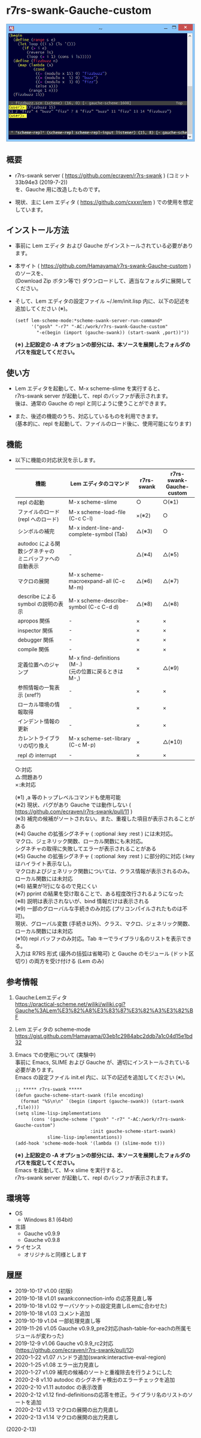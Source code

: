 # r7rs-swank-Gauche-custom

![image](image.png)

## 概要
- r7rs-swank server ( https://github.com/ecraven/r7rs-swank ) (コミット 33b94e3 (2019-7-2))  
  を、Gauche 用に改造したものです。

- 現状、主に Lem エディタ ( https://github.com/cxxxr/lem ) での使用を想定しています。


## インストール方法
- 事前に Lem エディタ および Gauche がインストールされている必要があります。

- 本サイト ( https://github.com/Hamayama/r7rs-swank-Gauche-custom ) のソースを、  
  (Download Zip ボタン等で) ダウンロードして、適当なフォルダに展開してください。

- そして、Lem エディタの設定ファイル ~/.lem/init.lisp 内に、以下の記述を追加してください (※)。
  ```
  (setf lem-scheme-mode:*scheme-swank-server-run-command*
        '("gosh" "-r7" "-AC:/work/r7rs-swank-Gauche-custom"
          "-e(begin (import (gauche-swank)) (start-swank ,port))"))
  ```
  **(※) 上記設定の -A オプションの部分には、本ソースを展開したフォルダのパスを指定してください。**


## 使い方
- Lem エディタを起動して、M-x scheme-slime を実行すると、  
  r7rs-swank server が起動して、repl のバッファが表示されます。  
  後は、通常の Gauche の repl と同じように使うことができます。

- また、後述の機能のうち、対応しているものを利用できます。  
  (基本的に、repl を起動して、ファイルのロード後に、使用可能になります)


## 機能
- 以下に機能の対応状況を示します。
  
  |<div align="center">機能</div>|<div align="center">Lem エディタのコマンド</div>|<div align="center">r7rs-swank</div>|<div align="center">r7rs-swank-<br>Gauche-custom</div>|
  |---|---|---|---|
  |repl の起動           |M-x scheme-slime                             |○      |○(※1) |
  |ファイルのロード<br>(repl へのロード)|M-x scheme-load-file (C-c C-l)|×(※2) |○      |
  |シンボルの補完        |M-x indent-line-and-complete-symbol (Tab)    |△(※3) |○      |
  |autodoc による関数シグネチャの<br>ミニバッファへの自動表示|-        |△(※4) |△(※5) |
  |マクロの展開          |M-x scheme-macroexpand-all (C-c M-m)         |△(※6) |△(※7) |
  |describe による symbol の説明の表示|M-x scheme-describe-symbol (C-c C-d d)|△(※8) |△(※8) |
  |apropos 関係          |-                                            |×      |×      |
  |inspector 関係        |-                                            |×      |×      |
  |debugger 関係         |-                                            |×      |×      |
  |compile 関係          |-                                            |×      |×      |
  |定義位置へのジャンプ  |M-x find-definitions (M-.)<br>(元の位置に戻るときは M-,)|×      |△(※9) |
  |参照情報の一覧表示 (xref?)|-                                        |×      |×      |
  |ローカル環境の情報取得|-                                            |×      |×      |
  |インデント情報の更新  |-                                            |×      |×      |
  |カレントライブラリの切り換え|M-x scheme-set-library (C-c M-p)       |×      |△(※10)|
  |repl の interrupt     |-                                            |×      |×      |
  
  ○:対応  
  △:問題あり  
  ×:未対応  
  
  (※1) ,a 等のトップレベルコマンドも使用可能  
  (※2) 現状、バグがあり Gauche では動作しない ( https://github.com/ecraven/r7rs-swank/pull/11 )  
  (※3) 補完の候補がソートされない。また、重複した項目が表示されることがある  
  (※4) Gauche の拡張シグネチャ ( :optional :key :rest ) には未対応。  
  マクロ、ジェネリック関数、ローカル関数にも未対応。  
  シグネチャの取得に失敗してエラーが表示されることがある  
  (※5) Gauche の拡張シグネチャ ( :optional :key :rest ) に部分的に対応 (:key はハイライト表示なし)。  
  マクロおよびジェネリック関数については、クラス情報が表示されるのみ。ローカル関数には未対応  
  (※6) 結果が1行になるので見にくい  
  (※7) pprint の結果を受け取ることで、ある程度改行されるようになった  
  (※8) 説明は表示されないが、bind 情報だけは表示される  
  (※9) 一部のグローバルな手続きのみ対応 (プリコンパイルされたものは不可)。  
  現状、グローバル変数 (手続き以外)、クラス、マクロ、ジェネリック関数、ローカル関数には未対応  
  (※10) repl バッファのみ対応。Tab キーでライブラリ名のリストを表示できる。  
  入力は R7RS 形式 (最外の括弧は省略可) と Gauche のモジュール (ドット区切り) の両方を受け付ける (Lem のみ)


## 参考情報
1. Gauche:Lemエディタ  
   https://practical-scheme.net/wiliki/wiliki.cgi?Gauche%3ALem%E3%82%A8%E3%83%87%E3%82%A3%E3%82%BF

2. Lem エディタの scheme-mode  
   https://gist.github.com/Hamayama/03eb1c2984abc2ddb7a1c04d15e1bd32


3. Emacs での使用について (実験中)  
   事前に Emacs, SLIME および Gauche が、適切にインストールされている必要があります。  
   Emacs の設定ファイル init.el 内に、以下の記述を追加してください (※)。
   ```
   ;; ***** r7rs-swank *****
   (defun gauche-scheme-start-swank (file encoding)
     (format "%S\n\n" `(begin (import (gauche-swank)) (start-swank ,file))))
   (setq slime-lisp-implementations
         (cons '(gauche-scheme ("gosh" "-r7" "-AC:/work/r7rs-swank-Gauche-custom")
                               :init gauche-scheme-start-swank)
               slime-lisp-implementations))
   (add-hook 'scheme-mode-hook '(lambda () (slime-mode t)))
   ```
   **(※) 上記設定の -A オプションの部分には、本ソースを展開したフォルダのパスを指定してください。**  
   Emacs を起動して、M-x slime を実行すると、  
   r7rs-swank server が起動して、repl のバッファが表示されます。


## 環境等
- OS
  - Windows 8.1 (64bit)
- 言語
  - Gauche v0.9.9
  - Gauche v0.9.8
- ライセンス
  - オリジナルと同様とします


## 履歴
- 2019-10-17 v1.00 (初版)
- 2019-10-18 v1.01 swank:connection-info の応答見直し等
- 2019-10-18 v1.02 サーバソケットの設定見直し(Lemに合わせた)
- 2019-10-18 v1.03 コメント追加
- 2019-10-19 v1.04 一部処理見直し等
- 2019-11-26 v1.05 Gauche v0.9.9_pre2対応(hash-table-for-eachの所属モジュールが変わった)
- 2019-12-9  v1.06 Gauche v0.9.9_rc2対応(https://github.com/ecraven/r7rs-swank/pull/12)
- 2020-1-22  v1.07 ハンドラ追加(swank:interactive-eval-region)
- 2020-1-25  v1.08 エラー出力見直し
- 2020-1-27  v1.09 補完の候補のソートと重複除去を行うようにした
- 2020-2-8   v1.10 autodoc のシグネチャ検出のエラーチェックを追加
- 2020-2-10  v1.11 autodoc の表示改善
- 2020-2-12  v1.12 find-definitionsの応答を修正。ライブラリ名のリストのソートを追加
- 2020-2-12  v1.13 マクロの展開の出力見直し
- 2020-2-13  v1.14 マクロの展開の出力見直し


(2020-2-13)
